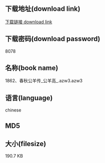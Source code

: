 ## 下载地址(download link)
[下载链接 download link](https://voluble-croquembouche-d321dc.netlify.app/?s=1862%E3%80%81%E6%98%A5%E7%A7%8B%E5%85%AC%E7%BE%8A%E4%BC%A0_%E5%85%AC%E7%BE%8A%E9%AB%98_.azw3)

## 下载密码(download password)
8078

## 名称(book name)
1862、春秋公羊传_公羊高_.azw3.azw3

## 语言(language)
chinese

## MD5


## 大小(filesize)
190.7 KB
